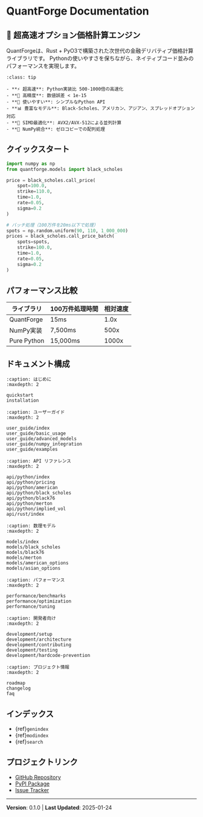 # QuantForge Documentation

## 🚀 超高速オプション価格計算エンジン

QuantForgeは、Rust + PyO3で構築された次世代の金融デリバティブ価格計算ライブラリです。
Pythonの使いやすさを保ちながら、ネイティブコード並みのパフォーマンスを実現します。

```{admonition} Key Features
:class: tip

- **⚡ 超高速**: Python実装比 500-1000倍の高速化
- **🎯 高精度**: 数値誤差 < 1e-15
- **🔧 使いやすい**: シンプルなPython API
- **📊 豊富なモデル**: Black-Scholes、アメリカン、アジアン、スプレッドオプション対応
- **🚀 SIMD最適化**: AVX2/AVX-512による並列計算
- **🐍 NumPy統合**: ゼロコピーでの配列処理
```

## クイックスタート

```python
import numpy as np
from quantforge.models import black_scholes

price = black_scholes.call_price(
    spot=100.0,
    strike=110.0,
    time=1.0,
    rate=0.05,
    sigma=0.2
)

# バッチ処理（100万件を20ms以下で処理）
spots = np.random.uniform(90, 110, 1_000_000)
prices = black_scholes.call_price_batch(
    spots=spots,
    strike=100.0,
    time=1.0,
    rate=0.05,
    sigma=0.2
)
```

## パフォーマンス比較

| ライブラリ | 100万件処理時間 | 相対速度 |
|------------|----------------|----------|
| QuantForge | 15ms | 1.0x |
| NumPy実装 | 7,500ms | 500x |
| Pure Python | 15,000ms | 1000x |

## ドキュメント構成

```{toctree}
:caption: はじめに
:maxdepth: 2

quickstart
installation
```

```{toctree}
:caption: ユーザーガイド
:maxdepth: 2

user_guide/index
user_guide/basic_usage
user_guide/advanced_models
user_guide/numpy_integration
user_guide/examples
```

```{toctree}
:caption: API リファレンス
:maxdepth: 2

api/python/index
api/python/pricing
api/python/american
api/python/black_scholes
api/python/black76
api/python/merton
api/python/implied_vol
api/rust/index
```

```{toctree}
:caption: 数理モデル
:maxdepth: 2

models/index
models/black_scholes
models/black76
models/merton
models/american_options
models/asian_options
```

```{toctree}
:caption: パフォーマンス
:maxdepth: 2

performance/benchmarks
performance/optimization
performance/tuning
```

```{toctree}
:caption: 開発者向け
:maxdepth: 2

development/setup
development/architecture
development/contributing
development/testing
development/hardcode-prevention
```

```{toctree}
:caption: プロジェクト情報
:maxdepth: 2

roadmap
changelog
faq
```

## インデックス

* {ref}`genindex`
* {ref}`modindex`
* {ref}`search`

## プロジェクトリンク

- [GitHub Repository](https://github.com/yourusername/quantforge)
- [PyPI Package](https://pypi.org/project/quantforge/)
- [Issue Tracker](https://github.com/yourusername/quantforge/issues)

---

**Version**: 0.1.0 | **Last Updated**: 2025-01-24